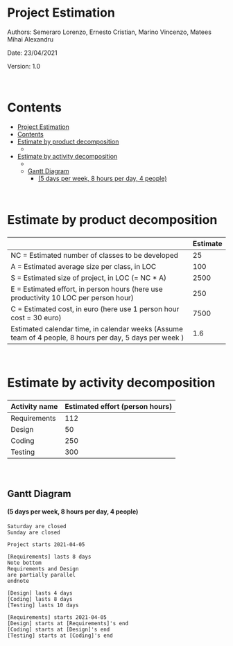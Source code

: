# Project Estimation  
Authors: Semeraro Lorenzo, Ernesto Cristian, Marino Vincenzo, Matees Mihai Alexandru

Date: 23/04/2021

Version: 1.0

<br />

# Contents
- [Project Estimation](#project-estimation)
- [Contents](#contents)
- [Estimate by product decomposition](#estimate-by-product-decomposition)
    - [](#)
- [Estimate by activity decomposition](#estimate-by-activity-decomposition)
    - [](#-1)
  - [Gantt Diagram](#gantt-diagram)
      - [(5 days per week, 8 hours per day, 4 people)](#5-days-per-week-8-hours-per-day-4-people)

<br />

# Estimate by product decomposition
### 
|             | Estimate                        |             
| ----------- | ------------------------------- |  
|NC =  Estimated number of classes to be developed|25|             
|A = Estimated average size per class, in LOC|100| 
|S = Estimated size of project, in LOC (= NC * A)|2500|
|E = Estimated effort, in person hours (here use productivity 10 LOC per person hour)|250|   
| C = Estimated cost, in euro (here use 1 person hour cost = 30 euro) |7500| 
| Estimated calendar time, in calendar weeks (Assume team of 4 people, 8 hours per day, 5 days per week ) |1.6|               

<br />

# Estimate by activity decomposition
### 
|         Activity name    | Estimated effort (person hours)   |             
| ----------- | ------------------------------- | 
|Requirements | 112 |
|Design | 50 |
|Coding | 250 |
|Testing | 300 |
###

<br />

## Gantt Diagram
#### (5 days per week, 8 hours per day, 4 people)


```plantuml
Saturday are closed
Sunday are closed

Project starts 2021-04-05

[Requirements] lasts 8 days
Note bottom
Requirements and Design
are partially parallel
endnote

[Design] lasts 4 days
[Coding] lasts 8 days
[Testing] lasts 10 days

[Requirements] starts 2021-04-05
[Design] starts at [Requirements]'s end
[Coding] starts at [Design]'s end
[Testing] starts at [Coding]'s end
```
